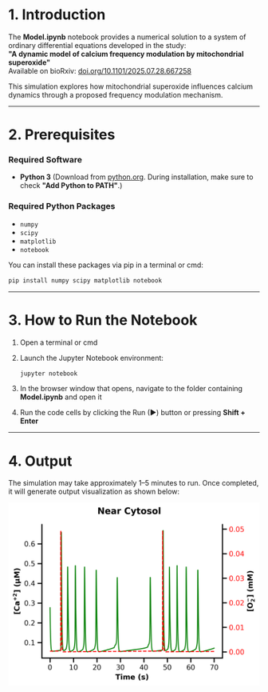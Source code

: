 # 1. Introduction


The **Model.ipynb** notebook provides a numerical solution to a system of ordinary differential equations developed in the study:  
**"A dynamic model of calcium frequency modulation by mitochondrial superoxide"**  
Available on bioRxiv: [doi.org/10.1101/2025.07.28.667258](https://www.biorxiv.org/content/10.1101/2025.07.28.667258v1)

This simulation explores how mitochondrial superoxide influences calcium dynamics through a proposed frequency modulation mechanism.

---

# 2. Prerequisites

### Required Software
- **Python 3** (Download from [python.org](https://www.python.org). During installation, make sure to check **"Add Python to PATH"**.)

### Required Python Packages
- `numpy`  
- `scipy`  
- `matplotlib`  
- `notebook`  

You can install these packages via pip in a terminal or cmd:

```bash
pip install numpy scipy matplotlib notebook
```

---

# 3. How to Run the Notebook

1. Open a terminal or cmd
2. Launch the Jupyter Notebook environment:

   ```bash
   jupyter notebook
   ```
3. In the browser window that opens, navigate to the folder containing **Model.ipynb** and open it

4. Run the code cells by clicking the Run (▶) button or pressing **Shift + Enter**

---

# 4. Output

The simulation may take approximately 1–5 minutes to run. Once completed, it will generate output visualization as shown below:

<div align="center">
  <img src="Simulation_Output.png" alt="Simulation_Output" width="600">
</div>





